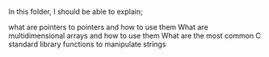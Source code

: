 In this folder, I should be able to explain;

what are pointers to pointers and how to use them
What are multidimensional arrays and how to use them
What are the most common C standard library functions to manipulate strings
